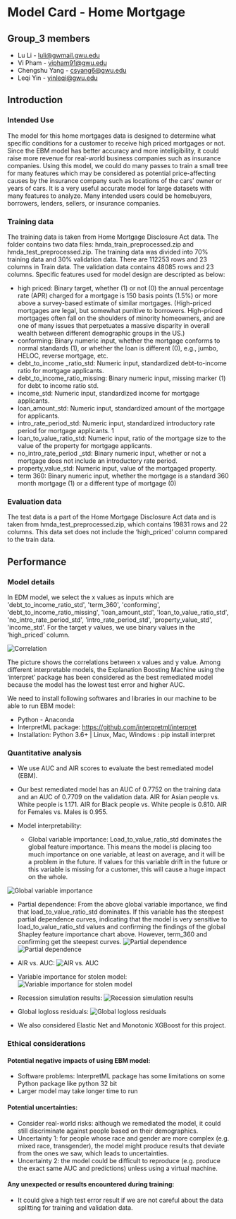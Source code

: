 # Model Card - Home Mortgage
## Group_3 members
* Lu Li - luli@gwmail.gwu.edu
* Vi Pham - vipham91@gwu.edu
* Chengshu Yang - csyang6@gwu.edu
* Leqi Yin - yinleqi@gwu.edu

## Introduction
### Intended Use
The model for this home mortgages data is designed to determine what specific conditions for a customer to receive high priced mortgages or not. Since the EBM model has better accuracy and more intelligibility, it could raise more revenue for real-world business companies such as insurance companies. Using this model, we could do many passes to train a small tree for many features which may be considered as potential price-affecting causes by the insurance company such as locations of the cars’ owner or years of cars. It is a very useful accurate model for large datasets with many features to analyze.
Many intended users could be homebuyers, borrowers, lenders, sellers, or insurance companies.

### Training data
The training data is taken from Home Mortgage Disclosure Act data. The folder contains two data files: hmda_train_preprocessed.zip and hmda_test_preprocessed.zip.
The training data was divided into 70% training data and 30% validation data.
There are 112253 rows and 23 columns in Train data. The validation data contains 48085 rows and 23 columns. Specific features used for model design are descripted as below:
* high priced: Binary target, whether (1) or not (0) the annual percentage rate (APR) charged for a mortgage is 150 basis points (1.5%) or more above a survey-based estimate of similar mortgages. (High-priced mortgages are legal, but somewhat punitive to borrowers. High-priced mortgages often fall on the shoulders of minority homeowners, and are one of many issues that perpetuates a massive disparity in overall wealth between different demographic groups in the US.)
* conforming: Binary numeric input, whether the mortgage conforms to normal standards (1), or whether the loan is different (0), e.g., jumbo, HELOC, reverse mortgage, etc.
* debt_to_income _ratio_std: Numeric input, standardized debt-to-income ratio for mortgage applicants.
* debt_to_income_ratio_missing: Binary numeric input, missing marker (1) for debt to income ratio std.
* income_std: Numeric input, standardized income for mortgage applicants.
* loan_amount_std: Numeric input, standardized amount of the mortgage for applicants.
* intro_rate_period_std: Numeric input, standardized introductory rate period for mortgage applicants. 1
* loan_to_value_ratio_std: Numeric input, ratio of the mortgage size to the value of the property for mortgage applicants.
* no_intro_rate_period _std: Binary numeric input, whether or not a mortgage does not include an introductory rate period.
* property_value_std: Numeric input, value of the mortgaged property.
* term 360: Binary numeric input, whether the mortgage is a standard 360 month mortgage (1) or a different type of mortgage (0)

### Evaluation data
The test data is a part of the Home Mortgage Disclosure Act data and is taken from hmda_test_preprocessed.zip,  which contains 19831 rows and 22 columns. This data set does not include the ‘high_priced’ column compared to the train data.

## Performance
### Model details
In EDM model, we select the x values as inputs which are 'debt_to_income_ratio_std', 'term_360', 'conforming', 'debt_to_income_ratio_missing', 'loan_amount_std', 'loan_to_value_ratio_std', 'no_intro_rate_period_std', 'intro_rate_period_std', 'property_value_std', 'income_std'. 
For the target y values, we use binary values in the  ‘high_priced’ column.

![Correlation](https://github.com/Responsible-Machine-Learning-Group-3/Assignment/blob/main/img/1.png)

The picture shows the correlations between x values and y value.
Among different interpretable models, the Explanation Boosting Machine using the ‘interpret’ package has been considered as the best remediated model because the model has the lowest test error and higher AUC.

We need to install following softwares and libraries in our machine to be able to run EBM model:
* Python - Anaconda
* InterpretML package: https://github.com/interpretml/interpret
* Installation: Python 3.6+ | Linux, Mac, Windows : pip install interpret

### Quantitative analysis
* We use AUC and AIR scores to evaluate the best remediated model (EBM).
* Our best remediated model has an AUC of 0.7752 on the training data and an AUC of 0.7709 on the validation data. AIR for Asian people vs. White people is 1.171. AIR for Black people vs. White people is 0.810. AIR for Females vs. Males is 0.955. 
* Model interpretability:

  * Global variable importance: Load_to_value_ratio_std dominates the global feature importance. This means the model is placing too much importance on one variable, at least on average, and it will be a problem in the future. If values for this variable drift in the future or  this variable is missing for a customer, this will cause a huge impact on the whole. 

![Global variable importance](https://github.com/Responsible-Machine-Learning-Group-3/Assignment/blob/main/img/2.png)

   * Partial dependence: From the above global variable importance, we find that load_to_value_ratio_std dominates. If this variable has the steepest partial dependence curves, indicating that the model is very sensitive to load_to_value_ratio_std values and confirming the findings of the global Shapley feature importance chart above. However, term_360 and confirming get the steepest curves. 
![Partial dependence](https://github.com/Responsible-Machine-Learning-Group-3/Assignment/blob/main/img/3.png)
![Partial dependence](https://github.com/Responsible-Machine-Learning-Group-3/Assignment/blob/main/img/4.png)

  * AIR vs. AUC:
![AIR vs. AUC](https://github.com/Responsible-Machine-Learning-Group-3/Assignment/blob/main/img/5.png)

  * Variable importance for stolen model:
![Variable importance for stolen model](https://github.com/Responsible-Machine-Learning-Group-3/Assignment/blob/main/img/6.png)

  * Recession simulation results:
![Recession simulation results](https://github.com/Responsible-Machine-Learning-Group-3/Assignment/blob/main/img/7.png)

  * Global logloss residuals:
![Global logloss residuals](https://github.com/Responsible-Machine-Learning-Group-3/Assignment/blob/main/img/8.png)

* We also considered Elastic Net and Monotonic XGBoost for this project.

### Ethical considerations
#### Potential negative impacts of using EBM  model: 
* Software problems: InterpretML package has some limitations on some Python package like python 32 bit
* Larger model may take longer time to run

#### Potential uncertainties:
* Consider real-world risks: although we remediated the model, it could still discriminate against people based on their demographics.
* Uncertainty 1: for people whose race and gender are more complex (e.g. mixed race, transgender), the model might produce results that deviate from the ones we saw, which leads to uncertainties.
* Uncertainty 2: the model could be difficult to reproduce (e.g. produce the exact same AUC and predictions) unless using a virtual machine.

#### Any unexpected or results encountered during training: 
* It could give a high test error result if we are not careful about the data splitting for training and validation data. 






